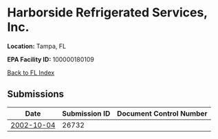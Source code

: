 # Harborside Refrigerated Services, Inc.

**Location:** Tampa, FL

**EPA Facility ID:** 100000180109

[Back to FL Index](../../index.md)

## Submissions

| Date | Submission ID | Document Control Number |
|------|--------------|-------------------------|
| [2002-10-04](submissions/26732.md) | 26732 |  |
